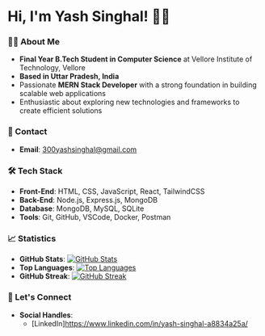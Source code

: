 

<!--
**YashSinghal1512/YashSinghal1512** is a ✨ _special_ ✨ repository because its `README.md` (this file) appears on your GitHub profile.

Here are some ideas to get you started:

- 🔭 I’m currently working on ...
- 🌱 I’m currently learning ...
- 👯 I’m looking to collaborate on ...
- 🤔 I’m looking for help with ...
- 💬 Ask me about ...
- 📫 How to reach me: ...
- 😄 Pronouns: ...
- ⚡ Fun fact: ...
-->
# Hi, I'm Yash Singhal! 🙋‍♂️

### 👨‍🎓 About Me
- **Final Year B.Tech Student in Computer Science** at Vellore Institute of Technology, Vellore
- **Based in Uttar Pradesh, India**
- Passionate **MERN Stack Developer** with a strong foundation in building scalable web applications
- Enthusiastic about exploring new technologies and frameworks to create efficient solutions

### 📧 Contact
- **Email**: 300yashsinghal@gmail.com

### 🛠️ Tech Stack
- **Front-End**: HTML, CSS, JavaScript, React, TailwindCSS
- **Back-End**: Node.js, Express.js, MongoDB
- **Database**: MongoDB, MySQL, SQLite
- **Tools**: Git, GitHub, VSCode, Docker, Postman

### 📈 Statistics
- **GitHub Stats**: [![GitHub Stats](https://github-readme-stats.vercel.app/api?username=your-username&show_icons=true&count_private=true&hide=prs&theme=radical)](https://github.com/your-username)
- **Top Languages**: [![Top Languages](https://github-readme-stats.vercel.app/api/top-langs/?username=your-username&layout=compact&theme=radical)](https://github.com/your-username)
- **GitHub Streak**: [![GitHub Streak](https://streak-stats.demolab.com/?user=your-username&theme=radical)](https://github.com/your-username)

### 🤝 Let's Connect
- **Social Handles**:
  - [LinkedIn]https://www.linkedin.com/in/yash-singhal-a8834a25a/


